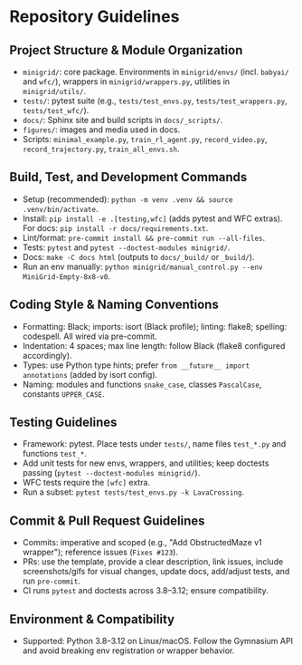 # Repository Guidelines

## Project Structure & Module Organization
- `minigrid/`: core package. Environments in `minigrid/envs/` (incl. `babyai/` and `wfc/`), wrappers in `minigrid/wrappers.py`, utilities in `minigrid/utils/`.
- `tests/`: pytest suite (e.g., `tests/test_envs.py`, `tests/test_wrappers.py`, `tests/test_wfc/`).
- `docs/`: Sphinx site and build scripts in `docs/_scripts/`.
- `figures/`: images and media used in docs.
- Scripts: `minimal_example.py`, `train_rl_agent.py`, `record_video.py`, `record_trajectory.py`, `train_all_envs.sh`.

## Build, Test, and Development Commands
- Setup (recommended): `python -m venv .venv && source .venv/bin/activate`.
- Install: `pip install -e .[testing,wfc]` (adds pytest and WFC extras). For docs: `pip install -r docs/requirements.txt`.
- Lint/format: `pre-commit install && pre-commit run --all-files`.
- Tests: `pytest` and `pytest --doctest-modules minigrid/`.
- Docs: `make -C docs html` (outputs to `docs/_build/` or `_build/`).
- Run an env manually: `python minigrid/manual_control.py --env MiniGrid-Empty-8x8-v0`.

## Coding Style & Naming Conventions
- Formatting: Black; imports: isort (Black profile); linting: flake8; spelling: codespell. All wired via pre-commit.
- Indentation: 4 spaces; max line length: follow Black (flake8 configured accordingly).
- Types: use Python type hints; prefer `from __future__ import annotations` (added by isort config).
- Naming: modules and functions `snake_case`, classes `PascalCase`, constants `UPPER_CASE`.

## Testing Guidelines
- Framework: pytest. Place tests under `tests/`, name files `test_*.py` and functions `test_*`.
- Add unit tests for new envs, wrappers, and utilities; keep doctests passing (`pytest --doctest-modules minigrid/`).
- WFC tests require the `[wfc]` extra.
- Run a subset: `pytest tests/test_envs.py -k LavaCrossing`.

## Commit & Pull Request Guidelines
- Commits: imperative and scoped (e.g., "Add ObstructedMaze v1 wrapper"); reference issues (`Fixes #123`).
- PRs: use the template, provide a clear description, link issues, include screenshots/gifs for visual changes, update docs, add/adjust tests, and run `pre-commit`.
- CI runs `pytest` and doctests across 3.8–3.12; ensure compatibility.

## Environment & Compatibility
- Supported: Python 3.8–3.12 on Linux/macOS. Follow the Gymnasium API and avoid breaking env registration or wrapper behavior.
